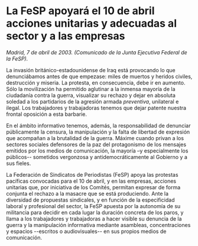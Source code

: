 # La FeSP apoyará el 10 de abril acciones unitarias y adecuadas al sector y a las empresas

*Madrid, 7 de abril de 2003. (Comunicado de la Junta Ejecutiva Federal de la FeSP).*

La invasión británico-estadounidense de Iraq está provocando lo que denunciábamos antes de que empezase: miles de muertos y heridos civiles, destrucción y miseria. La protesta, en consecuencia, debe ir en aumento. Sólo la movilización ha permitido aglutinar a la inmensa mayoría de la ciudadanía contra la guerra, visualizar su rechazo y dejar en absoluta soledad a los partidarios de la agresión armada *preventiva*, unilateral e ilegal. Los trabajadores y trabajadoras tenemos que dejar patente nuestra frontal oposición a esta barbarie.

En el ámbito informativo tenemos, además, la responsabilidad de denunciar públicamente la censura, la manipulación y la falta de libertad de expresión que acompañan a la brutalidad de la guerra. Máxime cuando privan a los sectores sociales defensores de la paz del protagonismo de los mensajes emitidos por los medios de comunicación, la mayoría –y especialmente los públicos-- sometidos vergonzosa y antidemocráticamente al Gobierno y a sus fieles.

La Federación de Sindicatos de Periodistas (FeSP) apoya las protestas pacíficas convocadas para el 10 de abril, y en las empresas, acciones unitarias que, por iniciativa de los Comités, permitan expresar de forma conjunta el rechazo a la masacre que se está produciendo. Ante la diversidad de propuestas sindicales, y en función de la especificidad laboral y profesional del sector, la FeSP apuesta por la autonomía de su militancia para decidir en cada lugar la duración concreta de los paros, y llama a los trabajadores y trabajadoras a hacer visible su denuncia de la guerra y la manipulación informativa mediante asambleas, concentraciones y espacios --escritos o audiovisuales-- en sus propios medios de comunicación.

